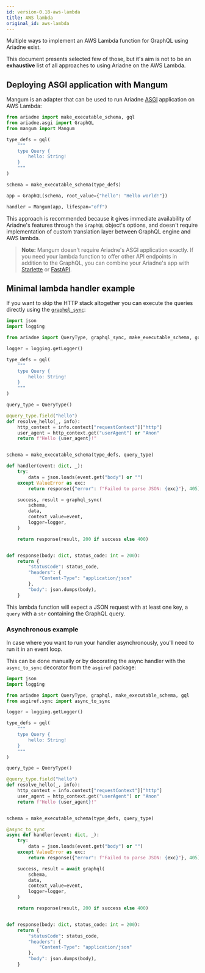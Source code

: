 ```yaml
---
id: version-0.18-aws-lambda
title: AWS lambda
original_id: aws-lambda
---
```


Multiple ways to implement an AWS Lambda function for GraphQL using Ariadne exist.

This document presents selected few of those, but it's aim is not to be an __exhaustive__ list of all approaches to using Ariadne on the AWS Lambda.


## Deploying ASGI application with Mangum

Mangum is an adapter that can be used to run Ariadne [ASGI](asgi.md) application on AWS Lambda:

```python
from ariadne import make_executable_schema, gql
from ariadne.asgi import GraphQL
from mangum import Mangum

type_defs = gql(
    """
    type Query {
        hello: String!
    }
    """
)

schema = make_executable_schema(type_defs)

app = GraphQL(schema, root_value={"hello": "Hello world!"})

handler = Mangum(app, lifespan="off")
```

This approach is recommended because it gives immediate availability of Ariadne's features through the `GraphQL` object's options, and doesn't require implementation of custom translation layer between GraphQL engine and AWS lambda.

> **Note:** Mangum doesn't require Ariadne's ASGI application exactly. If you need your lambda function to offer other API endpoints in addition to the GraphQL, you can combine your Ariadne's app with [Starlette](starlette-integration.md) or [FastAPI](fastapi-integration.md).


## Minimal lambda handler example

If you want to skip the HTTP stack altogether you can execute the queries directly using the [`graphql_sync`](api-reference.md#graphql_sync):

```python
import json
import logging

from ariadne import QueryType, graphql_sync, make_executable_schema, gql

logger = logging.getLogger()

type_defs = gql(
    """
    type Query {
        hello: String!
    }
    """
)

query_type = QueryType()

@query_type.field("hello")
def resolve_hello(_, info):
    http_context = info.context["requestContext"]["http"]
    user_agent = http_context.get("userAgent") or "Anon"
    return f"Hello {user_agent}!"


schema = make_executable_schema(type_defs, query_type)

def handler(event: dict, _):
    try:
        data = json.loads(event.get("body") or "")
    except ValueError as exc:
        return response({"error": f"Failed to parse JSON: {exc}"}, 405)

    success, result = graphql_sync(
        schema,
        data,
        context_value=event,
        logger=logger,
    )

    return response(result, 200 if success else 400)


def response(body: dict, status_code: int = 200):
    return {
        "statusCode": status_code,
        "headers": {
            "Content-Type": "application/json"
        },
        "body": json.dumps(body),
    }
```

This lambda function will expect a JSON request with at least one key, a `query` with a `str` containing the GraphQL query.


### Asynchronous example

In case where you want to run your handler asynchronously, you'll need to run it in an event loop.

This can be done manually or by decorating the async handler with the `async_to_sync` decorator from the `asgiref` package:

```python
import json
import logging

from ariadne import QueryType, graphql, make_executable_schema, gql
from asgiref.sync import async_to_sync

logger = logging.getLogger()

type_defs = gql(
    """
    type Query {
        hello: String!
    }
    """
)

query_type = QueryType()

@query_type.field("hello")
def resolve_hello(_, info):
    http_context = info.context["requestContext"]["http"]
    user_agent = http_context.get("userAgent") or "Anon"
    return f"Hello {user_agent}!"


schema = make_executable_schema(type_defs, query_type)

@async_to_sync
async def handler(event: dict, _):
    try:
        data = json.loads(event.get("body") or "")
    except ValueError as exc:
        return response({"error": f"Failed to parse JSON: {exc}"}, 405)

    success, result = await graphql(
        schema,
        data,
        context_value=event,
        logger=logger,
    )

    return response(result, 200 if success else 400)


def response(body: dict, status_code: int = 200):
    return {
        "statusCode": status_code,
        "headers": {
            "Content-Type": "application/json"
        },
        "body": json.dumps(body),
    }
```